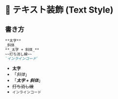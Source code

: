 # 📌 テキスト装飾 (Text Style)

## 書き方

```markdown
**太字**
_斜体_
**_太字 + 斜体_**
~~打ち消し線~~
`インラインコード`
```

- **太字**
- 「_斜体_」
- 「**_太字 + 斜体_**」
- ~~打ち消し線~~
- `インラインコード`

